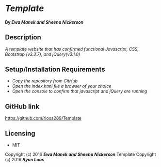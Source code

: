 # _Template_

#### By _Ewa Manek and Sheena Nickerson_

## Description

_A template website that has confirmed functional Javascript, CSS, Bootstrap (v3.3.7), and jQuery(v3.1.0)_

## Setup/Installation Requirements

* _Copy the repository from GitHub_
* _Open the index.html file a browser of your choice_
* _Open the console to confirm that javascript and jQuery are running_

## GitHub link
https://github.com/rloos289/Template

## Licensing

* MIT

Copyright (c) 2016 **_Ewa Manek and Sheena Nickerson_**
Template Copyright (c) 2016 **_Ryan Loos_**

